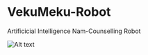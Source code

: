# VekuMeku-Robot
Artificicial Intelligence Nam-Counselling Robot 


![Alt text]("screenshots/main.PNG")
